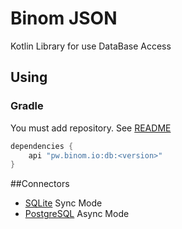 # Binom JSON
Kotlin Library for use DataBase Access

## Using
### Gradle
You must add repository. See [README](../README.md)
```groovy
dependencies {
    api "pw.binom.io:db:<version>"
}
```

##Connectors
* [SQLite](sqlite) Sync Mode
* [PostgreSQL](postgresql-async) Async Mode
